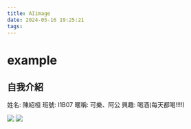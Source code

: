 ```yaml
---
title: AIimage
date: 2024-05-16 19:25:21
tags:
---
```

# example

## 自我介紹
姓名: 陳紹桓
班號: I1B07 
暱稱: 可樂、阿公
興趣: 喝酒(每天都喝!!!!)

![](pic.png)
![](packman.jpg)



